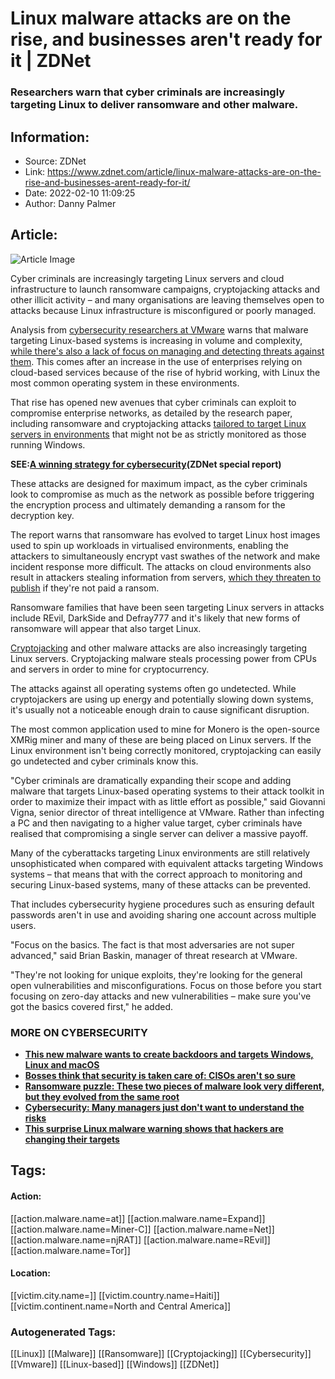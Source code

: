 # Linux malware attacks are on the rise, and businesses aren't ready for it | ZDNet
### Researchers warn that cyber criminals are increasingly targeting Linux to deliver ransomware and other malware.

## Information:
+ Source: ZDNet
+ Link: https://www.zdnet.com/article/linux-malware-attacks-are-on-the-rise-and-businesses-arent-ready-for-it/
+ Date: 2022-02-10 11:09:25
+ Author: Danny Palmer


## Article:
![Article Image](https://www.zdnet.com/a/img/resize/d8a4561bd603e904bb24700fb3fb97cb37cc5f4e/2021/08/25/99bd596a-6b7d-47a5-9d50-5726551168c3/getty-hands-typing-on-a-laptop-keyboard.jpg?width=770&height=578&fit=crop&auto=webp)

Cyber criminals are increasingly targeting Linux servers and cloud infrastructure to launch ransomware campaigns, cryptojacking attacks and other illicit activity – and many organisations are leaving themselves open to attacks because Linux infrastructure is misconfigured or poorly managed. 

Analysis from [cybersecurity researchers at VMware](https://www.vmware.com/resources/security/exposing-malware-in-multi-cloud.html) warns that malware targeting Linux-based systems is increasing in volume and complexity, [while there's also a lack of focus on managing and detecting threats against them](https://www.zdnet.com/article/unsecured-servers-and-cloud-services-how-remote-work-has-increased-the-attack-surface-that-hackers-can-target/). This comes after an increase in the use of enterprises relying on cloud-based services because of the rise of hybrid working, with Linux the most common operating system in these environments. 


That rise has opened new avenues that cyber criminals can exploit to compromise enterprise networks, as detailed by the research paper, including ransomware and cryptojacking attacks [tailored to target Linux servers in environments](https://www.zdnet.com/article/this-sneaky-ransomware-is-now-targeting-linux-servers-too/) that might not be as strictly monitored as those running Windows. 

**SEE:**[**A winning strategy for cybersecurity**](http://www.zdnet.com/topic/a-winning-strategy-for-cybersecurity/#link=%7B%22role%22:%22standard%22,%22href%22:%22http://www.zdnet.com/topic/a-winning-strategy-for-cybersecurity/%22,%22target%22:%22_blank%22,%22absolute%22:%22%22,%22linkText%22:%22%3Cstrong%3EA%20winning%20strategy%20for%20cybersecurity%3C/strong%3E%22%7D)**(ZDNet special report)**

These attacks are designed for maximum impact, as the cyber criminals look to compromise as much as the network as possible before triggering the encryption process and ultimately demanding a ransom for the decryption key. 

The report warns that ransomware has evolved to target Linux host images used to spin up workloads in virtualised environments, enabling the attackers to simultaneously encrypt vast swathes of the network and make incident response more difficult. The attacks on cloud environments also result in attackers stealing information from servers, [which they threaten to publish](https://www.zdnet.com/article/ransomware-theres-been-a-big-rise-in-double-extortion-attacks-as-gangs-try-out-new-tricks/) if they're not paid a ransom. 

Ransomware families that have been seen targeting Linux servers in attacks include REvil, DarkSide and Defray777 and it's likely that new forms of ransomware will appear that also target Linux. 






[Cryptojacking](https://www.zdnet.com/article/free-money-cyber-criminals-are-installing-cryptojacking-malware-on-unpatched-microsoft-exchange-servers/) and other malware attacks are also increasingly targeting Linux servers. Cryptojacking malware steals processing power from CPUs and servers in order to mine for cryptocurrency.  

The attacks against all operating systems often go undetected. While cryptojackers are using up energy and potentially slowing down systems, it's usually not a noticeable enough drain to cause significant disruption.

The most common application used to mine for Monero is the open-source XMRig miner and many of these are being placed on Linux servers. If the Linux environment isn't being correctly monitored, cryptojacking can easily go undetected and cyber criminals know this. 

"Cyber criminals are dramatically expanding their scope and adding malware that targets Linux-based operating systems to their attack toolkit in order to maximize their impact with as little effort as possible," said Giovanni Vigna, senior director of threat intelligence at VMware. Rather than infecting a PC and then navigating to a higher value target, cyber criminals have realised that compromising a single server can deliver a massive payoff. 

Many of the cyberattacks targeting Linux environments are still relatively unsophisticated when compared with equivalent attacks targeting Windows systems – that means that with the correct approach to monitoring and securing Linux-based systems, many of these attacks can be prevented. 

That includes cybersecurity hygiene procedures such as ensuring default passwords aren't in use and avoiding sharing one account across multiple users. 

"Focus on the basics. The fact is that most adversaries are not super advanced," said Brian Baskin, manager of threat research at VMware. 

"They're not looking for unique exploits, they're looking for the general open vulnerabilities and misconfigurations. Focus on those before you start focusing on zero-day attacks and new vulnerabilities – make sure you've got the basics covered first," he added. 

### **MORE ON CYBERSECURITY**

* [**This new malware wants to create backdoors and targets Windows, Linux and macOS**](https://www.zdnet.com/article/this-new-malware-wants-to-create-backdoors-into-systems-targets-windows-linux-and-macos/)
* [**Bosses think that security is taken care of: CISOs aren't so sure**](https://www.zdnet.com/article/managers-think-their-systems-are-unbreakable-cybersecurity-teams-arent-so-sure/)
* [**Ransomware puzzle: These two pieces of malware look very different, but they evolved from the same root**](https://www.zdnet.com/article/ransomware-puzzle-these-two-pieces-of-malware-look-very-different-but-they-evolved-from-the-same-root/)
* [**Cybersecurity: Many managers just don't want to understand the risks**](https://www.zdnet.com/article/cybersecurity-many-managers-just-dont-want-to-understand-the-risks/)
* [**This surprise Linux malware warning shows that hackers are changing their targets**](https://www.zdnet.com/article/this-surprise-linux-malware-warning-shows-that-hackers-are-changing-their-targets/)





## Tags:

#### Action:
[[action.malware.name=at]] [[action.malware.name=Expand]] [[action.malware.name=Miner-C]] [[action.malware.name=Net]] [[action.malware.name=njRAT]] [[action.malware.name=REvil]] [[action.malware.name=Tor]]

#### Location:
[[victim.city.name=]] [[victim.country.name=Haiti]] [[victim.continent.name=North and Central America]]

### Autogenerated Tags:
[[Linux]] [[Malware]] [[Ransomware]] [[Cryptojacking]] [[Cybersecurity]] [[Vmware]] [[Linux-based]] [[Windows]] [[ZDNet]]

